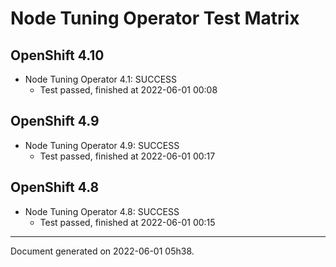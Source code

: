 
Node Tuning Operator Test Matrix
================================

OpenShift 4.10
--------------



* Node Tuning Operator 4.1: SUCCESS
  - Test passed, finished at 2022-06-01 00:08






OpenShift 4.9
-------------



* Node Tuning Operator 4.9: SUCCESS
  - Test passed, finished at 2022-06-01 00:17






OpenShift 4.8
-------------



* Node Tuning Operator 4.8: SUCCESS
  - Test passed, finished at 2022-06-01 00:15






---
Document generated on 2022-06-01 05h38.

